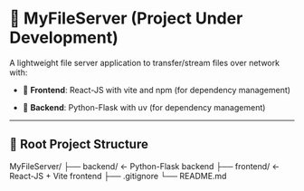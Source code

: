 # 📁 MyFileServer (Project Under Development)

A lightweight file server application to transfer/stream files over network with:

- 🔷 **Frontend**: React-JS with vite and npm (for dependency management)  

- 🔶 **Backend**: Python-Flask with uv (for dependency management)

---

## 📂 Root Project Structure

MyFileServer/
├── backend/ ← Python-Flask backend
├── frontend/ ← React-JS + Vite frontend
├── .gitignore
└── README.md